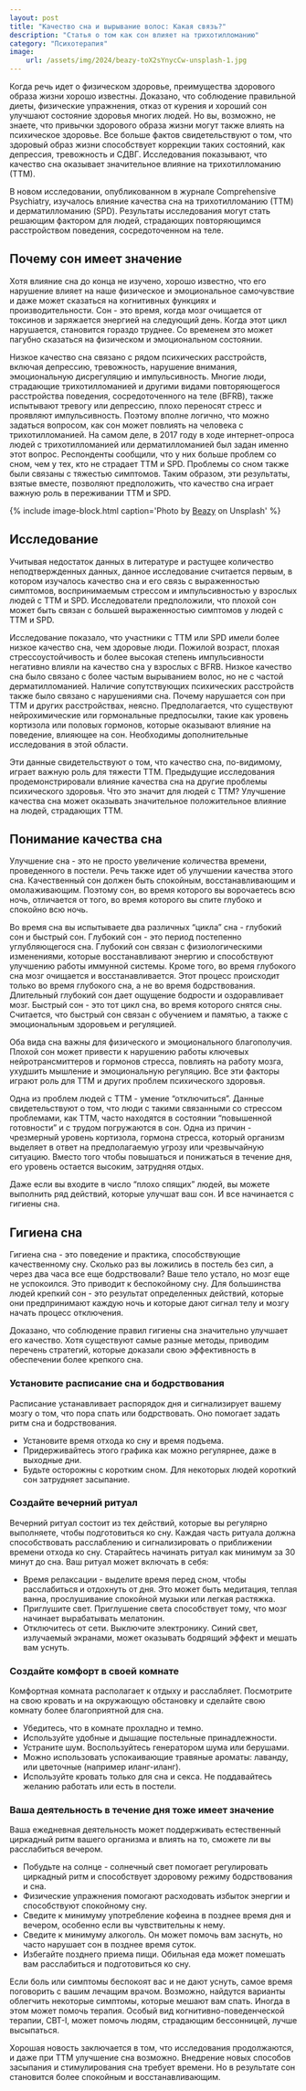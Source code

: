 ```yaml
---
layout: post
title: "Качество сна и вырывание волос: Какая связь?"
description: "Статья о том как сон влияет на трихотилломанию"
category: "Психотерапия"
image:
    url: /assets/img/2024/beazy-toX2sYnycCw-unsplash-1.jpg
---
```


Когда речь идет о физическом здоровье, преимущества здорового образа жизни хорошо известны. Доказано, что соблюдение 
правильной диеты, физические упражнения, отказ от курения и хороший сон улучшают состояние здоровья многих людей. 
Но вы, возможно, не знаете, что привычки здорового образа жизни могут также влиять на психическое здоровье. 
Все больше фактов свидетельствуют о том, что здоровый образ жизни способствует коррекции таких состояний, как депрессия, 
тревожность и СДВГ. Исследования показывают, что качество сна оказывает значительное влияние на трихотилломанию (ТТМ).

В новом исследовании, опубликованном в журнале Comprehensive Psychiatry, изучалось влияние качества сна на трихотилломанию 
(ТТМ) и дерматилломанию (SPD). Результаты исследования могут стать решающим фактором для людей, страдающих повторяющимся 
расстройством поведения, сосредоточенном на теле.


## Почему сон имеет значение

Хотя влияние сна до конца не изучено, хорошо известно, что его нарушение влияет на наше физическое и 
эмоциональное самочувствие и даже может сказаться на когнитивных функциях и производительности. Сон - это время, 
когда мозг очищается от токсинов и заряжается энергией на следующий день. Когда этот цикл нарушается, становится 
гораздо труднее. Со временем это может пагубно сказаться на физическом и эмоциональном состоянии.

Низкое качество сна связано с рядом психических расстройств, включая депрессию, тревожность, нарушение внимания, 
эмоциональную дисрегуляцию и импульсивность. Многие люди, страдающие трихотилломанией и другими видами повторяющегося 
расстройства поведения, сосредоточенного на теле (BFRB), также испытывают тревогу или депрессию, плохо переносят 
стресс и проявляют импульсивность. Поэтому вполне логично, что можно задаться вопросом, как сон может повлиять на человека с 
трихотилломанией. На самом деле, в 2017 году в ходе интернет-опроса людей с трихотилломанией или дерматилломанией был 
задан именно этот вопрос. Респонденты сообщили, что у них больше проблем со сном, чем у тех, кто не страдает ТТМ и SPD. 
Проблемы со сном также были связаны с тяжестью симптомов. Таким образом, эти результаты, взятые вместе, позволяют предположить, 
что качество сна играет важную роль в переживании ТТМ и SPD.

{% include image-block.html
caption='Photo by <a href="https://unsplash.com/@beazy" rel="nofollow">Beazy</a> on Unsplash'
%}

## Исследование

Учитывая недостаток данных в литературе и растущее количество неподтвержденных данных, данное исследование считается 
первым, в котором изучалось качество сна и его связь с выраженностью симптомов, воспринимаемым стрессом и импульсивностью 
у взрослых людей с ТТМ и SPD. Исследователи предположили, что плохой сон может быть связан с большей выраженностью 
симптомов у людей с ТТМ и SPD.

Исследование показало, что участники с ТТМ или SPD имели более низкое качество сна, чем здоровые люди. Пожилой возраст, 
плохая стрессоустойчивость и более высокая степень импульсивности негативно влияли на качество сна у взрослых с BFRB. 
Низкое качество сна было связано с более частым вырыванием волос, но не с частой дерматилломанией. Наличие сопутствующих 
психических расстройств также было связано с нарушениями сна. Почему нарушается сон при ТТМ и других расстройствах, неясно. 
Предполагается, что существуют нейрохимические или гормональные предпосылки, такие как уровень кортизола или половых гормонов, 
которые оказывают влияние на поведение, влияющее на сон. Необходимы дополнительные исследования в этой области.

Эти данные свидетельствуют о том, что качество сна, по-видимому, играет важную роль для тяжести ТТМ. Предыдущие исследования 
продемонстрировали влияние качества сна на другие проблемы психического здоровья. Что это значит для людей с ТТМ? Улучшение 
качества сна может оказывать значительное положительное влияние на людей, страдающих ТТМ.


## Понимание качества сна

Улучшение сна - это не просто увеличение количества времени, проведенного в постели. Речь также идет об улучшении 
качества этого сна. Качественный сон должен быть спокойным, восстанавливающим и омолаживающим. Поэтому сон, во время 
которого вы ворочаетесь всю ночь, отличается от того, во время которого вы спите глубоко и спокойно всю ночь.

Во время сна вы испытываете два различных “цикла” сна - глубокий сон и быстрый сон. Глубокий сон - это период постепенно 
углубляющегося сна. Глубокий сон связан с физиологическими изменениями, которые восстанавливают энергию и способствуют 
улучшению работы иммунной системы. Кроме того, во время глубокого сна мозг очищается и восстанавливается. Этот процесс 
происходит только во время глубокого сна, а не во время бодрствования. Длительный глубокий сон дает ощущение бодрости и 
оздоравливает мозг.  Быстрый сон - это тот цикл сна, во время которого снятся сны. Считается, что быстрый сон связан с 
обучением и памятью, а также с эмоциональным здоровьем и регуляцией.

Оба вида сна важны для физического и эмоционального благополучия. Плохой сон может привести к нарушению работы ключевых 
нейротрансмиттеров и гормонов стресса, повлиять на работу мозга, ухудшить мышление и эмоциональную регуляцию. Все эти 
факторы играют роль для ТТМ и других проблем психического здоровья.

Одна из проблем людей с ТТМ - умение “отключиться”. Данные свидетельствуют о том, что люди с такими связанными со 
стрессом проблемами, как ТТМ, часто находятся в состоянии “повышенной готовности” и с трудом погружаются в сон. 
Одна из причин - чрезмерный уровень кортизола, гормона стресса, который организм выделяет в ответ на предполагаемую 
угрозу или чрезвычайную ситуацию. Вместо того чтобы повышаться и понижаться в течение дня, его уровень остается высоким, 
затрудняя отдых.

Даже если вы входите в число “плохо спящих” людей, вы можете выполнить ряд действий, которые улучшат ваш сон. И все начинается с гигиены сна.

## Гигиена сна

Гигиена сна - это поведение и практика, способствующие качественному сну. Сколько раз вы ложились в постель без сил, 
а через два часа все еще бодрствовали? Ваше тело устало, но мозг еще не успокоился. Это приводит к беспокойному сну. 
Для большинства людей крепкий сон - это результат определенных действий, которые они предпринимают каждую ночь и 
которые дают сигнал телу и мозгу начать процесс отключения.

Доказано, что соблюдение правил гигиены сна значительно улучшает его качество. Хотя существуют самые разные методы, 
приводим перечень стратегий, которые доказали свою эффективность в обеспечении более крепкого сна.


### Установите расписание сна и бодрствования

Расписание устанавливает распорядок дня и сигнализирует вашему мозгу о том, что пора спать или бодрствовать. 
Оно помогает задать ритм сна и бодрствования.

- Установите время отхода ко сну и время подъема.
- Придерживайтесь этого графика как можно регулярнее, даже в выходные дни.
- Будьте осторожны с коротким сном. Для некоторых людей короткий сон затрудняет засыпание.

### Создайте вечерний ритуал

Вечерний ритуал состоит из тех действий, которые вы регулярно выполняете, чтобы подготовиться ко сну. Каждая 
часть ритуала должна способствовать расслаблению и сигнализировать о приближении времени отхода ко сну. 
Старайтесь начинать ритуал как минимум за 30 минут до сна. Ваш ритуал может включать в себя:

- Время релаксации - выделите время перед сном, чтобы расслабиться и отдохнуть от дня. Это может быть медитация, 
теплая ванна, прослушивание спокойной музыки или легкая растяжка.
- Приглушите свет. Приглушение света способствует тому, что мозг начинает вырабатывать мелатонин.
- Отключитесь от сети. Выключите электронику. Синий свет, излучаемый экранами, может оказывать бодрящий эффект и мешать вам уснуть.

### Создайте комфорт в своей комнате

Комфортная комната располагает к отдыху и расслабляет. Посмотрите на свою кровать и на окружающую обстановку
и сделайте свою комнату более благоприятной для сна.

- Убедитесь, что в комнате прохладно и темно.
- Используйте удобные и дышащие постельные принадлежности.
- Устраните шум. Воспользуйтесь генератором шума или берушами.
- Можно использовать успокаивающие травяные ароматы: лаванду, или цветочные (например иланг-иланг).
- Используйте кровать только для сна и секса. Не поддавайтесь желанию работать или есть в постели.


### Ваша деятельность в течение дня тоже имеет значение

Ваша ежедневная деятельность может поддерживать естественный циркадный ритм вашего организма 
и влиять на то, сможете ли вы расслабиться вечером.

- Побудьте на солнце - солнечный свет помогает регулировать циркадный ритм и способствует здоровому режиму бодрствования и сна.
- Физические упражнения помогают расходовать избыток энергии и способствуют спокойному сну.
- Сведите к минимуму употребление кофеина в позднее время дня и вечером, особенно если вы чувствительны к нему.
- Сведите к минимуму алкоголь. Он может помочь вам заснуть, но часто нарушает сон в позднее время суток.  
- Избегайте позднего приема пищи. Обильная еда может помешать вам расслабиться и подготовиться ко сну.

Если боль или симптомы беспокоят вас и не дают уснуть, самое время поговорить с вашим лечащим врачом. Возможно, найдутся 
варианты облегчить некоторые симптомы, которые мешают вам спать. Иногда в этом может помочь терапия. Особый вид когнитивно-поведенческой терапии, 
CBT-I, может помочь людям, страдающим бессонницей, лучше высыпаться.

Хорошая новость заключается в том, что исследования продолжаются, и даже при ТТМ улучшение сна возможно. Внедрение новых способов 
засыпания и стимулирования сна требует времени. Но в результате сон становится более спокойным и восстанавливающим.
